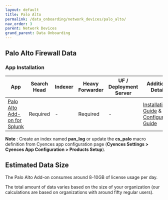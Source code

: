 ```yaml
---
layout: default
title: Palo Alto
permalink: /data_onboarding/network_devices/palo_alto/
nav_order: 3
parent: Network Devices
grand_parent: Data Onboarding
---
```


## **Palo Alto Firewall Data**

### App Installation

| App |  Search Head  | Indexer | Heavy Forwarder | UF / Deployment Server | Additional Details |
| ---- | ------ | ------------ | -------------- | -------------------- | ------ |
| [Palo Alto Add-on for Splunk](https://splunkbase.splunk.com/app/2757/) | Required | - | Required | - | [Installation Guide](https://splunk.paloaltonetworks.com/installation.html) & [Configuration Guide](https://pan.dev/splunk/docs/getting-data-in/) |

**Note** : Create an index named **pan_log** or update the **cs_palo** macro definition from Cyences app configuration page (**Cyences Settings > Cyences App Configuration > Products Setup**).


## Estimated Data Size  
The Palo Alto Add-on consumes around 8-10GB of license usage per day. 

The total amount of data varies based on the size of your organization (our calculations are based on organizations with around fifty regular users). 